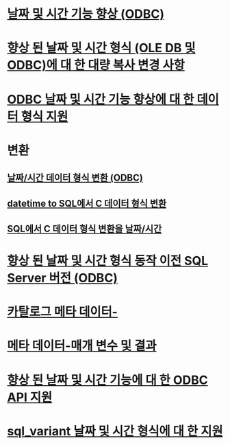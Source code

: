 # [날짜 및 시간 기능 향상 (ODBC)](date-and-time-improvements-odbc.md)

# [향상 된 날짜 및 시간 형식 (OLE DB 및 ODBC)에 대 한 대량 복사 변경 사항](bulk-copy-changes-for-enhanced-date-and-time-types-ole-db-and-odbc.md)
# [ODBC 날짜 및 시간 기능 향상에 대 한 데이터 형식 지원](data-type-support-for-odbc-date-and-time-improvements.md)

# 변환
## [날짜/시간 데이터 형식 변환 (ODBC)](datetime-data-type-conversions-odbc.md)
## [datetime to SQL에서 C 데이터 형식 변환](datetime-data-type-conversions-from-c-to-sql.md)
## [SQL에서 C 데이터 형식 변환을 날짜/시간](datetime-data-type-conversions-from-sql-to-c.md)

# [향상 된 날짜 및 시간 형식 동작 이전 SQL Server 버전 (ODBC)](enhanced-date-and-time-type-behavior-with-previous-sql-server-versions-odbc.md)
# [카탈로그 메타 데이터-](metadata-catalog.md)
# [메타 데이터-매개 변수 및 결과](metadata-parameter-and-result.md)
# [향상 된 날짜 및 시간 기능에 대 한 ODBC API 지원](odbc-api-support-for-enhanced-date-and-time-features.md)
# [sql_variant 날짜 및 시간 형식에 대 한 지원](sql-variant-support-for-date-and-time-types.md)
